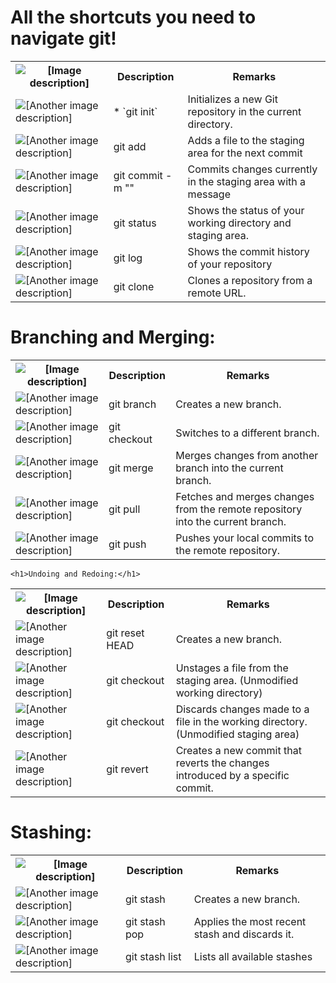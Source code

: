 <h1>All the shortcuts you need to navigate git!</h1>
<table>
  <tr>
    <th><img src="/path/to/your/image.png" alt="[Image description]"></th>
    <th>Description</th>
    <th>Remarks</th>
  </tr>
  <tr>
    <td><img src="/path/to/another/image.jpg" alt="[Another image description]"></td>
    <td>* `git init`</td>
    <td>Initializes a new Git repository in the current directory.</td>
  </tr>
   <tr>
    <td><img src="/path/to/another/image.jpg" alt="[Another image description]"></td>
    <td>git add <filename></td>
    <td>Adds a file to the staging area for the next commit</td>
  </tr>
       </tr>
   <tr>
    <td><img src="/path/to/another/image.jpg" alt="[Another image description]"></td>
    <td>git commit -m "<message>"</td>
    <td>Commits changes currently in the staging area with a message</td>
  </tr>
       <tr>
    <td><img src="/path/to/another/image.jpg" alt="[Another image description]"></td>
    <td>git status</td>
    <td>Shows the status of your working directory and staging area.</td>
  </tr>
           <tr>
    <td><img src="/path/to/another/image.jpg" alt="[Another image description]"></td>
    <td>git log</td>
    <td>Shows the commit history of your repository</td>
  </tr>
            <tr>
    <td><img src="/path/to/another/image.jpg" alt="[Another image description]"></td>
    <td>git clone <url></td>
    <td>Clones a repository from a remote URL.</td>
  </tr>
  </table>

  <h1>Branching and Merging:</h1>
  
<table>
  <tr>
    <th><img src="/path/to/your/image.png" alt="[Image description]"></th>
    <th>Description</th>
    <th>Remarks</th>
  </tr>
  <tr>
    <td><img src="/path/to/another/image.jpg" alt="[Another image description]"></td>
    <td>git branch</td>
    <td>Creates a new branch.</td>
  </tr>
   <tr>
    <td><img src="/path/to/another/image.jpg" alt="[Another image description]"></td>
    <td>git checkout <branch_name></td>
    <td>Switches to a different branch.</td>
  </tr>
       </tr>
   <tr>
    <td><img src="/path/to/another/image.jpg" alt="[Another image description]"></td>
    <td>git merge</td>
    <td>Merges changes from another branch into the current branch.</td>
  </tr>
       <tr>
    <td><img src="/path/to/another/image.jpg" alt="[Another image description]"></td>
    <td>git pull</td>
    <td>Fetches and merges changes from the remote repository into the current branch.</td>
  </tr>
           <tr>
    <td><img src="/path/to/another/image.jpg" alt="[Another image description]"></td>
    <td>git push</td>
    <td>Pushes your local commits to the remote repository.</td>
  </tr>
  </table>

    <h1>Undoing and Redoing:</h1>
  
<table>
  <tr>
    <th><img src="/path/to/your/image.png" alt="[Image description]"></th>
    <th>Description</th>
    <th>Remarks</th>
  </tr>
  <tr>
    <td><img src="/path/to/another/image.jpg" alt="[Another image description]"></td>
    <td>git reset HEAD <filename></td>
    <td>Creates a new branch.</td>
  </tr>
   <tr>
    <td><img src="/path/to/another/image.jpg" alt="[Another image description]"></td>
    <td>git checkout <branch_name></td>
    <td>Unstages a file from the staging area. (Unmodified working directory)</td>
  </tr>
       </tr>
   <tr>
    <td><img src="/path/to/another/image.jpg" alt="[Another image description]"></td>
    <td>git checkout <filename></td>
    <td>Discards changes made to a file in the working directory. (Unmodified staging area)</td>
  </tr>
       <tr>
    <td><img src="/path/to/another/image.jpg" alt="[Another image description]"></td>
    <td>git revert <commit_hash></td>
    <td>Creates a new commit that reverts the changes introduced by a specific commit.</td>
  </tr>
  </table>

  <h1>Stashing:</h1>
  
<table>
  <tr>
    <th><img src="/path/to/your/image.png" alt="[Image description]"></th>
    <th>Description</th>
    <th>Remarks</th>
  </tr>
  <tr>
    <td><img src="/path/to/another/image.jpg" alt="[Another image description]"></td>
    <td>git stash</td>
    <td>Creates a new branch.</td>
  </tr>
   <tr>
    <td><img src="/path/to/another/image.jpg" alt="[Another image description]"></td>
    <td>git stash pop</td>
    <td>Applies the most recent stash and discards it.</td>
  </tr>
       </tr>
   <tr>
    <td><img src="/path/to/another/image.jpg" alt="[Another image description]"></td>
    <td>git stash list</td>
    <td>Lists all available stashes</td>
  </tr>
  </table>

